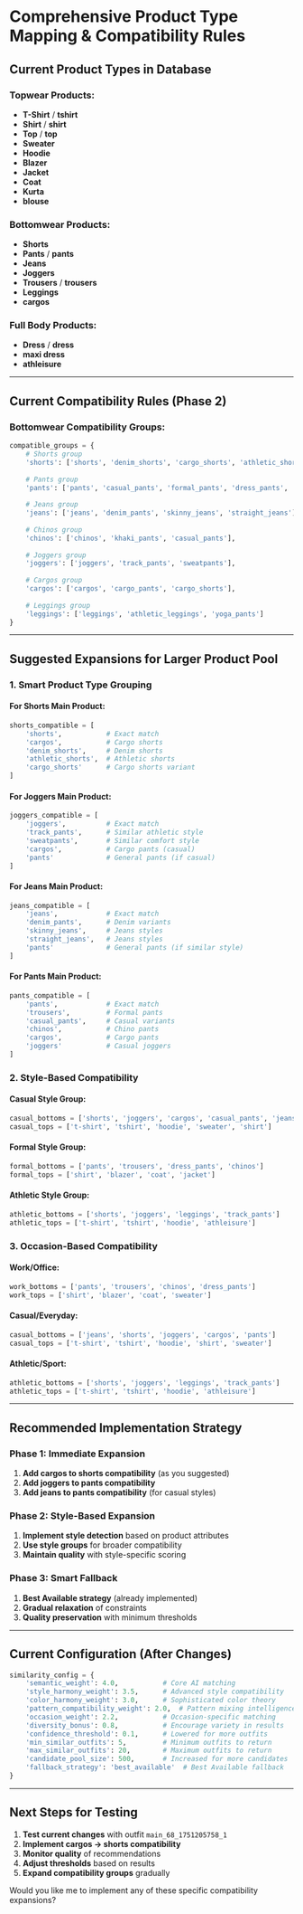 # Comprehensive Product Type Mapping & Compatibility Rules

## Current Product Types in Database

### Topwear Products:
- **T-Shirt** / **tshirt**
- **Shirt** / **shirt** 
- **Top** / **top**
- **Sweater**
- **Hoodie**
- **Blazer**
- **Jacket**
- **Coat**
- **Kurta**
- **blouse**

### Bottomwear Products:
- **Shorts**
- **Pants** / **pants**
- **Jeans**
- **Joggers**
- **Trousers** / **trousers**
- **Leggings**
- **cargos**

### Full Body Products:
- **Dress** / **dress**
- **maxi dress**
- **athleisure**

---

## Current Compatibility Rules (Phase 2)

### Bottomwear Compatibility Groups:
```python
compatible_groups = {
    # Shorts group
    'shorts': ['shorts', 'denim_shorts', 'cargo_shorts', 'athletic_shorts'],
    
    # Pants group  
    'pants': ['pants', 'casual_pants', 'formal_pants', 'dress_pants', 'trousers'],
    
    # Jeans group
    'jeans': ['jeans', 'denim_pants', 'skinny_jeans', 'straight_jeans'],
    
    # Chinos group
    'chinos': ['chinos', 'khaki_pants', 'casual_pants'],
    
    # Joggers group
    'joggers': ['joggers', 'track_pants', 'sweatpants'],
    
    # Cargos group
    'cargos': ['cargos', 'cargo_pants', 'cargo_shorts'],
    
    # Leggings group
    'leggings': ['leggings', 'athletic_leggings', 'yoga_pants']
}
```

---

## Suggested Expansions for Larger Product Pool

### 1. **Smart Product Type Grouping**

#### For Shorts Main Product:
```python
shorts_compatible = [
    'shorts',           # Exact match
    'cargos',           # Cargo shorts
    'denim_shorts',     # Denim shorts
    'athletic_shorts',  # Athletic shorts
    'cargo_shorts'      # Cargo shorts variant
]
```

#### For Joggers Main Product:
```python
joggers_compatible = [
    'joggers',          # Exact match
    'track_pants',      # Similar athletic style
    'sweatpants',       # Similar comfort style
    'cargos',           # Cargo pants (casual)
    'pants'             # General pants (if casual)
]
```

#### For Jeans Main Product:
```python
jeans_compatible = [
    'jeans',            # Exact match
    'denim_pants',      # Denim variants
    'skinny_jeans',     # Jeans styles
    'straight_jeans',   # Jeans styles
    'pants'             # General pants (if similar style)
]
```

#### For Pants Main Product:
```python
pants_compatible = [
    'pants',            # Exact match
    'trousers',         # Formal pants
    'casual_pants',     # Casual variants
    'chinos',           # Chino pants
    'cargos',           # Cargo pants
    'joggers'           # Casual joggers
]
```

### 2. **Style-Based Compatibility**

#### Casual Style Group:
```python
casual_bottoms = ['shorts', 'joggers', 'cargos', 'casual_pants', 'jeans']
casual_tops = ['t-shirt', 'tshirt', 'hoodie', 'sweater', 'shirt']
```

#### Formal Style Group:
```python
formal_bottoms = ['pants', 'trousers', 'dress_pants', 'chinos']
formal_tops = ['shirt', 'blazer', 'coat', 'jacket']
```

#### Athletic Style Group:
```python
athletic_bottoms = ['shorts', 'joggers', 'leggings', 'track_pants']
athletic_tops = ['t-shirt', 'tshirt', 'hoodie', 'athleisure']
```

### 3. **Occasion-Based Compatibility**

#### Work/Office:
```python
work_bottoms = ['pants', 'trousers', 'chinos', 'dress_pants']
work_tops = ['shirt', 'blazer', 'coat', 'sweater']
```

#### Casual/Everyday:
```python
casual_bottoms = ['jeans', 'shorts', 'joggers', 'cargos', 'pants']
casual_tops = ['t-shirt', 'tshirt', 'hoodie', 'shirt', 'sweater']
```

#### Athletic/Sport:
```python
athletic_bottoms = ['shorts', 'joggers', 'leggings', 'track_pants']
athletic_tops = ['t-shirt', 'tshirt', 'hoodie', 'athleisure']
```

---

## Recommended Implementation Strategy

### Phase 1: Immediate Expansion
1. **Add cargos to shorts compatibility** (as you suggested)
2. **Add joggers to pants compatibility**
3. **Add jeans to pants compatibility** (for casual styles)

### Phase 2: Style-Based Expansion
1. **Implement style detection** based on product attributes
2. **Use style groups** for broader compatibility
3. **Maintain quality** with style-specific scoring

### Phase 3: Smart Fallback
1. **Best Available strategy** (already implemented)
2. **Gradual relaxation** of constraints
3. **Quality preservation** with minimum thresholds

---

## Current Configuration (After Changes)

```python
similarity_config = {
    'semantic_weight': 4.0,           # Core AI matching
    'style_harmony_weight': 3.5,      # Advanced style compatibility  
    'color_harmony_weight': 3.0,      # Sophisticated color theory
    'pattern_compatibility_weight': 2.0,  # Pattern mixing intelligence
    'occasion_weight': 2.2,           # Occasion-specific matching
    'diversity_bonus': 0.8,           # Encourage variety in results
    'confidence_threshold': 0.1,      # Lowered for more outfits
    'min_similar_outfits': 5,         # Minimum outfits to return
    'max_similar_outfits': 20,        # Maximum outfits to return
    'candidate_pool_size': 500,       # Increased for more candidates
    'fallback_strategy': 'best_available'  # Best Available fallback
}
```

---

## Next Steps for Testing

1. **Test current changes** with outfit `main_68_1751205758_1`
2. **Implement cargos → shorts compatibility**
3. **Monitor quality** of recommendations
4. **Adjust thresholds** based on results
5. **Expand compatibility groups** gradually

Would you like me to implement any of these specific compatibility expansions? 